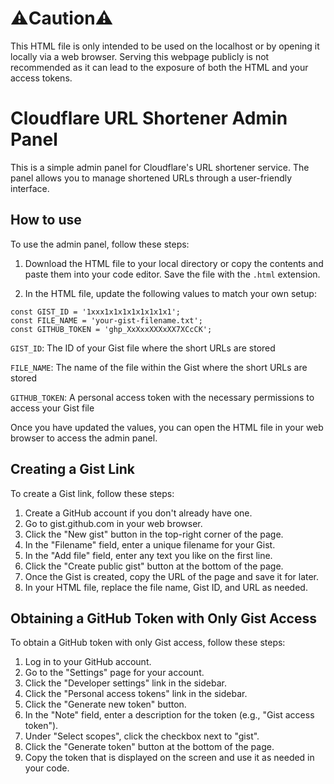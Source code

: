 
# ⚠️Caution⚠️
This HTML file is only intended to be used on the localhost or by opening it locally via a web browser. Serving this webpage publicly is not recommended as it can lead to the exposure of both the HTML and your access tokens.
# Cloudflare URL Shortener Admin Panel

This is a simple admin panel for Cloudflare's URL shortener service. The panel allows you to manage shortened URLs through a user-friendly interface.

## How to use

To use the admin panel, follow these steps:

1. Download the HTML file to your local directory or copy the contents and paste them into your code editor. Save the file with the `.html` extension.

2. In the HTML file, update the following values to match your own setup:

```
const GIST_ID = '1xxx1x1x1x1x1x1x1x1';
const FILE_NAME = 'your-gist-filename.txt';
const GITHUB_TOKEN = 'ghp_XxXxxXXXxXX7XCcCK';
```

`GIST_ID`: The ID of your Gist file where the short URLs are stored

`FILE_NAME`: The name of the file within the Gist where the short URLs are stored

`GITHUB_TOKEN`: A personal access token with the necessary permissions to access your Gist file

Once you have updated the values, you can open the HTML file in your web browser to access the admin panel.


## Creating a Gist Link

To create a Gist link, follow these steps:

1. Create a GitHub account if you don't already have one.
2. Go to gist.github.com in your web browser.
3. Click the "New gist" button in the top-right corner of the page.
4. In the "Filename" field, enter a unique filename for your Gist.
5. In the "Add file" field, enter any text you like on the first line.
6. Click the "Create public gist" button at the bottom of the page.
7. Once the Gist is created, copy the URL of the page and save it for later.
8. In your HTML file, replace the file name, Gist ID, and URL as needed.

## Obtaining a GitHub Token with Only Gist Access

To obtain a GitHub token with only Gist access, follow these steps:

1. Log in to your GitHub account.
2. Go to the "Settings" page for your account.
3. Click the "Developer settings" link in the sidebar.
4. Click the "Personal access tokens" link in the sidebar.
5. Click the "Generate new token" button.
6. In the "Note" field, enter a description for the token (e.g., "Gist access token").
7. Under "Select scopes", click the checkbox next to "gist".
8. Click the "Generate token" button at the bottom of the page.
9. Copy the token that is displayed on the screen and use it as needed in your code.
